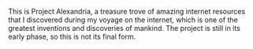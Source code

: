 This is Project Alexandria, a treasure trove of amazing internet resources that I discovered during my voyage on the internet, which is one of the greatest inventions and discoveries of mankind. The project is still in its early phase, so this is not its final form.
